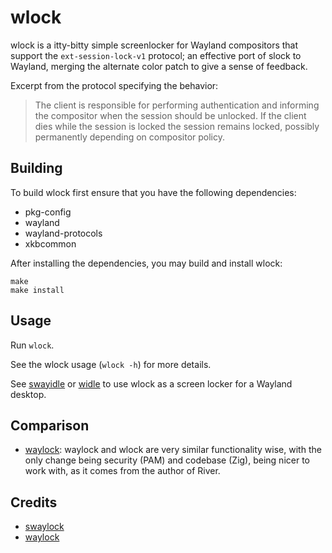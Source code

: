 # wlock

wlock is a itty-bitty simple screenlocker for Wayland compositors that support
the `ext-session-lock-v1` protocol; an effective port of slock to Wayland, merging
the alternate color patch to give a sense of feedback.

Excerpt from the protocol specifying the behavior:
> The client is responsible for performing authentication and informing the
> compositor when the session should be unlocked. If the client dies while
> the session is locked the session remains locked, possibly permanently
> depending on compositor policy.

## Building

To build wlock first ensure that you have the following dependencies:

* pkg-config
* wayland
* wayland-protocols
* xkbcommon

After installing the dependencies, you may build and install wlock:
```
make
make install
```

## Usage

Run `wlock`.

See the wlock usage (`wlock -h`) for more details.

See [swayidle](https://github.com/swaywm/swayidle) or 
[widle](https://codeberg.org/sewn/widle) to use wlock
as a screen locker for a Wayland desktop.

## Comparison

* [waylock](https://codeberg.org/ifreund/waylock): waylock and wlock
  are very similar functionality wise, with the only change being
  security (PAM) and codebase (Zig), being nicer to work with, as it
  comes from the author of River.

## Credits

- [swaylock](https://github.com/swaywm/swaylock)
- [waylock](https://codeberg.org/ifreund/waylock)
